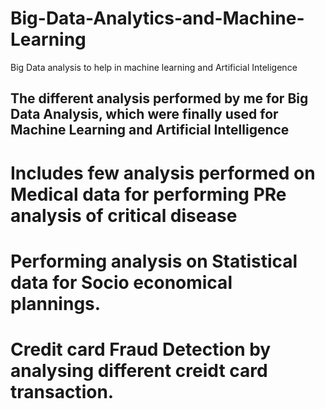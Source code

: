 # Big-Data-Analytics-and-Machine-Learning
Big Data analysis to help in machine learning and Artificial Inteligence 
## The different analysis performed by me for Big Data Analysis, which were finally used for Machine Learning and  Artificial Intelligence 
# Includes few analysis performed on Medical data for performing PRe analysis of critical disease
# Performing analysis on Statistical data for Socio economical plannings.
# Credit card Fraud Detection by analysing different creidt card transaction.
